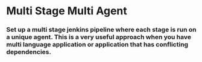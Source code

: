 # Multi Stage Multi Agent

### Set up a multi stage jenkins pipeline where each stage is run on a unique agent. This is a very useful approach when you have multi language application or application that has conflicting dependencies.

